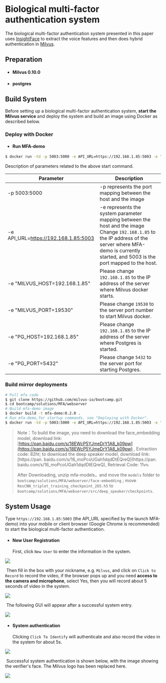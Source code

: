 # Biological multi-factor authentication system

The biological multi-factor authentication system presented in this paper uses [InsightFace](https://github.com/deepinsight/insightface) to extract the voice features and then does hybrid authentication in [Milvus](https://milvus.io/).

## Preparation

- #### Milvus 0.10.0

- #### postgres

## Build System

Before setting up a biological multi-factor authentication system, **start the Milvus service** and deploy the system and build an image using Docker as described below.

### Deploy with Docker

- #### Run MFA-demo

```bash
$ docker run -td -p 5003:5000 -e API_URL=https://192.168.1.85:5003 -e "MILVUS_HOST=192.168.1.85" -e "MILVUS_PORT=19530" -e "PG_HOST=192.168.1.85" -e "PG_PORT=5432" milvusbootcamp/mfa-demo:0.2.0
```

Description of parameters related to the above start command.

| Parameter                            | Description                                                  |
| ------------------------------------ | ------------------------------------------------------------ |
| -p 5003:5000                         | -p represents the port mapping between the host and the image |
| -e API_URL=https://192.168.1.85:5003 | -e represents the system parameter mapping between the host and the image <br />Change `192.168.1.85` to the IP address of the server where MFA-demo is currently started, and 5003 is the port mapped to the host. |
| -e "MILVUS_HOST=192.168.1.85"        | Please change `192.168.1.85` to the IP address of the server where Milvus docker starts. |
| -e "MILVUS_PORT=19530"               | Please change `19530` to the server port number to start Milvus docker. |
| -e "PG_HOST=192.168.1.85"            | Please change `192.168.1.85` to the IP address of the server where Postgres is started. |
| -e "PG_PORT=5432"                    | Please change `5432` to the server port for starting Postgres. |

### Build mirror deployments

```bash
# Pull mfa code 
$ git clone https://github.com/milvus-io/bootcamp.git
$ cd bootcamp/solutions/MFA/webserver
# Build mfa-demo image
$ docker build -t mfa-demo:0.2.0 .
# Run mfa-demo,for startup commands, see "Deploying with Docker".
$ docker run -td -p 5003:5000 -e API_URL=https://192.168.1.85:5003 -e "MILVUS_HOST=192.168.1.85" -e "MILVUS_PORT=19533" -e "PG_HOST=192.168.1.85" -e "PG_PORT=5432" mfa-demo:0.2.0
```

> Note：To build the image, you need to download the face_embedding model, download link: [https://pan.baidu.com/s/18EWcP5YJmeDrY1A8_k09pw](https://pan.baidu.com/s/18EWcP5YJmeDrY1A8_k09pw) , Extraction code: 82ht; to download the deep speaker model, download link: [https://pan. baidu.com/s/16_moPcoUGah1dqdDtEQreQ](https://pan. baidu.com/s/16_moPcoUGah1dqdDtEQreQ), Retrieval Code: 11vv.
>
> After Downloading, unzip mfa-models，and move the `models` folder to `bootcamp/solutions/MFA/webserver/face-embedding` ; move `ResCNN_triplet_training_checkpoint_265.h5` to `bootcamp/solutions/MFA/webserver/src/deep_speaker/checkpoints`.



## System Usage

Type `https://192.168.1.85:5003` (the API_URL specified by the launch MFA-demo) into your mobile or client browser (Google Chrome is recommended) to start the biological multi-factor authentication.

- #### New User Registration

  First, click `New User` to enter the information in the system.

![](./pic/new_user.png)

​		Then fill in the box with your nickname, e.g. `Milvus`, and click on `Click to Record` to record the video, if the browser pops up and you need **access to the camera and microphone**, select Yes, then you will record about 5 seconds of video in the system.

![](./pic/record.png)

​		The following GUI will appear after a successful system entry.

![](./pic/record_success.png)

- #### System authentication

  Clicking `Click To Identify` will authenticate and also record the video in the system for about 5s.

![](./pic/indentify.png)

​		Successful system authentication is shown below, with the image showing the verifier's face. The Milvus logo has been replaced here.

![](./pic/indentify_success.png)

